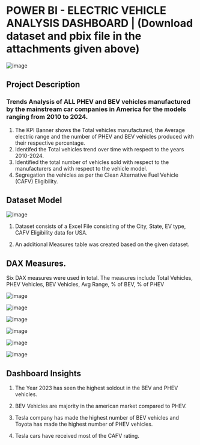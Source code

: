 # POWER BI - ELECTRIC VEHICLE ANALYSIS DASHBOARD | (Download dataset and pbix file in the attachments given above)
![image](https://github.com/Gokul-Raman-98/Power-BI-Projects/assets/168402268/a5d50275-a0ae-4fad-b503-10526e3f93d4)


## Project Description
### Trends Analysis of ALL PHEV and BEV vehicles manufactured by the mainstream car companies in America for the models ranging from 2010 to 2024.


1. The KPI Banner shows the Total vehicles manufactured, the Average electric range and the number of PHEV and BEV vehicles produced with their respective percentage.
2. Identifed the Total vehicles trend over time with respect to the years 2010-2024.
3. Identified the total number of vehicles sold with respect to the manufacturers and with respect to the vehicle model.
4. Segregation the vehicles as per the Clean Alternative Fuel Vehicle (CAFV) Eligibility.


## Dataset Model
![image](https://github.com/Gokul-Raman-98/Power-BI-Projects/assets/168402268/11889b40-18c1-447c-958c-94b4361109eb)

1. Dataset consists of a Excel File consisting of the City, State, EV type, CAFV Eligibility data for USA.

2. An additional Measures table was created based on the given dataset.

## DAX Measures.
Six DAX measures were used in total. The measures include Total Vehicles, PHEV Vehicles, BEV Vehicles, Avg Range, % of BEV, % of PHEV

![image](https://github.com/Gokul-Raman-98/Power-BI-Projects/assets/168402268/4e3b7691-b41e-46f7-b459-7a46f88214bd)

![image](https://github.com/Gokul-Raman-98/Power-BI-Projects/assets/168402268/14556dfc-e28c-4837-803d-81d71c9e6f94)

![image](https://github.com/Gokul-Raman-98/Power-BI-Projects/assets/168402268/537a4da5-4e74-4964-87bf-bbea4883d90a)

![image](https://github.com/Gokul-Raman-98/Power-BI-Projects/assets/168402268/45deae65-672e-42da-a3c3-3ccbc158c81f)

![image](https://github.com/Gokul-Raman-98/Power-BI-Projects/assets/168402268/263b508f-d73b-422a-9850-9f5cbf695b29)

![image](https://github.com/Gokul-Raman-98/Power-BI-Projects/assets/168402268/91a31c73-2eeb-4731-a56c-528954ec7edc)


## Dashboard Insights
1. The Year 2023 has seen the highest soldout in the BEV and PHEV vehicles.

2. BEV Vehicles are majority in the american market compared to PHEV.

3. Tesla company has made the highest number of BEV vehicles and Toyota has made the highest number of PHEV vehicles.

4. Tesla cars have received most of the CAFV rating.
